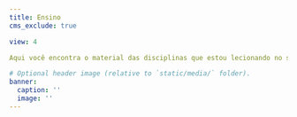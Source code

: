 ```yaml
---
title: Ensino
cms_exclude: true

view: 4

Aqui você encontra o material das disciplinas que estou lecionando no semestre. Navegue pelos semestres e disciplinas para encontrar o que procura.

# Optional header image (relative to `static/media/` folder).
banner:
  caption: ''
  image: ''
---
```

